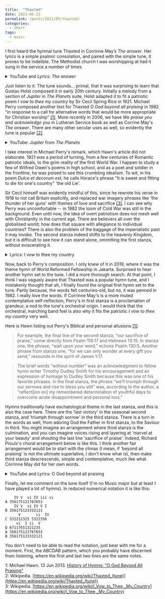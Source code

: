 ```yaml
---
title:  "Thaxted"
date: 2021-05-23
permalink: /posts/2021/05/thaxted/
categories: 
  - short
tags:
  - music 
---
```

  
I first heard the hymnal tune Thaxted in Corrinne May’s _The answer_. Her lyrics is a simple psalmic consolation, and paired with the simple tune, it proves to be indelible. The Methodist church I was worshipping at had it sung in the service a number of times. 
    
<details>
<summary>YouTube and Lyrics: <i>The answer</i></summary>

<iframe width="112" height="63" src="https://www.youtube.com/embed/x9A7WwbDgqk" title="YouTube video player" frameborder="0" allow="accelerometer; autoplay; clipboard-write; encrypted-media; gyroscope; picture-in-picture" allowfullscreen></iframe>
<br> 
I believe You are the answer to every tear I’ve cried<br>  
I believe that You are with me<br>
My rising and my light<br>
Give me strength when I am weary<br>
Give me hope when I can’t see<br>
Through the crosses I must carry<br>
Lord, bind my heart to Thee<br>
That when all my days are over<br>
And all my chores are done<br>
I may see Your risen Glory<br>
Forever where You are<br>
</details>
  
Just listen to it. The tune sounds… primal, that it was surprising to learn that Gustav Holst composed it in early 20th century. Initially a melody from a section of _Jupiter_ in  _The Planets_ suite, Holst adapted it to fit a patriotic poem _I vow to thee my country_ by Sir Cecil Spring Rice in 1921. Michael Perry composed another text for Thaxted _O God beyond all praising_ in 1982 “in response to a call for alternative words that would be more appropriate for Christian worship” [[1]](#myfootnote1). More recently in 2006, we have _We praise you and acknowledge you_ in Lutheran Service book as well as Corrine May's _The answer_. There are many other secular uses as well, so evidently the tune is popular [[2]](#myfootnote2).    

<details>
<summary>YouTube: <i>Jupiter</i> from <i>The Planets</i></summary>
<iframe width="560" height="315" src="https://www.youtube.com/embed/T0Fx24Xzc3U" title="YouTube video player" frameborder="0" allow="accelerometer; autoplay; clipboard-write; encrypted-media; gyroscope; picture-in-picture" allowfullscreen></iframe>
</details>  
  
I take interest in Michael Perry's remark, which Hawn's article did not elaborate. 1921 was a period of turning, from a few centuries of Romantic patriotic ideals, to the grim reality of the first World War. I happen to study a few of Wilfred Owen's poems in high school, and as a poet and soldier in the frontline, he was poised to see this crumbling idealism. To wit, in his poem _Dulce et decorum est_, he calls Horace's phrase "It is sweet and fitting to die for one's country" 'the old Lie'. 

Sir Cecil himself was evidently mindful of this, since he rewrote his verse in 1918 to not call Britain explicitly, and replaced war imagery phrases like 'the thunder of her guns' with themes of love and sacrifice [[3]](#myfootnote3). I can see why Perry was uncomfortable -- in 1982 the loom of Cold War was still in the background. Even until now, the idea of overt patriotism does not mesh well with Christianity in the current age. There are believers all over the globalised world; how does that square with allegiance to individual countries? There is also the problem of the baggage of the imperialistic past it may invoke.
The second stanza indeed shifts to the heavenly Kingdom, but it is difficult to see how it can stand alone, ommitting the first stanza, without eviscerating it.

<details>
<summary>Lyrics: I vow to thee my country</summary>
I vow to thee, my country, all earthly things above,<br>
Entire and whole and perfect, the service of my love;<br>
The love that asks no questions, the love that stands the test,<br>
That lays upon the altar the dearest and the best;<br>
The love that never falters, the love that pays the price,<br>
The love that makes undaunted the final sacrifice.<br>
<br>
And there's another country, I've heard of long ago,<br>
Most dear to them that love her, most great to them that know;<br>
We may not count her armies, we may not see her King;<br>
Her fortress is a faithful heart, her pride is suffering;<br>
And soul by soul and silently her shining bounds increase,<br>
And her ways are ways of gentleness, and all her paths are peace<br>
</details>
  
Now, back to Perry's composition. I only knew of it in 2019, where it was the theme hymn of World Reformed Fellowship in Jakarta. Surprised to hear another hymn set to the tune, I did a more thorough search. At that point, I think I was vaguely aware that Thaxted was a popular hymn tune, and I mistakenly thought that ah, I finally found the original first hymn set to the tune. Partly because, the words felt centuries-old, but no, it was penned in 1982. I really love the words. If Corrinne May's is a more muted contemplative self-reflection, Perry's in first stanza is a proclamation of grandeur, a nod to the tune's orchestral origin. I would think that the orchestral, marching band feel is also why it fits the patriotic _I vow to thee my country_ very well. 

Here is Hawn listing out Perry's Biblical and personal allusions [[1]](#myfootnote1):
>For example, the final line of the second stanza, “our sacrifice of praise,” come directly from Psalm 116:17 and Hebrews 13:15. In stanza one, the phrase, “wait upon your word,” echoes Psalm 130:5. Another phrase from stanza one, “for we can only wonder at every gift you send,” resounds in the spirit of James 1:17.  
   
>The brief words “without number” was an acknowledgment to fellow hymn writer Timothy Dudley Smith for his encouragement and an expression of homage to Dudley Smith because this was one of his favorite phrases. In the final stanza, the phrase “we’ll triumph through our sorrows and rise to bless you still” was, according to the author, a “reflect[ion on] my remembered determination of youthful days to overcome acute disappointment and personal loss.”

Hymns traditionally have eschatological theme in the last stanza, and this is also the case here. There are the 'last victory' in the seasonal second stanza, and 'triumph through sorrow' in the third stanza. There is a turn in the words as well, from adoring God the Father in first stanza, to the Saviour in third. You might imagine an arrangement where third stanza is the culmination, and you can imagine voices rising and layering at 'marvel at your beauty' and shouting the last line 'sacrifice of praise'. Indeed, Richard Proulx's choral arrangement below is like this. I think another fair arrangement would be to start with the climax (I mean, if 'beyond all praising' is not the ultimate superlative, I don't know what is), then make third stanza descrescendo, simple and contemplative, much like what Corrinne May did for her own words.  

<details>
<summary>YouTube and Lyrics: O God beyond all praising</summary>
<iframe width="560" height="315" src="https://www.youtube.com/embed/DBoxFBgdFl0" title="YouTube video player" frameborder="0" allow="accelerometer; autoplay; clipboard-write; encrypted-media; gyroscope; picture-in-picture" allowfullscreen></iframe>
<br>
1 O God beyond all praising,<br>
we worship you today<br>
and sing the love amazing<br>
that songs cannot repay;<br>
for we can only wonder<br>
at every gift you send,<br>
at blessings without number<br>
and mercies without end:<br>
we lift our hearts before you<br>
and wait upon your word,<br>
we honour and adore you,<br>
our great and mighty Lord.<br>
<br>
2* The flower of earthly splendor<br>
in time must surely die,<br>
its fragile bloom surrender to you,<br>
the Lord most high;<br>
but hidden from all nature<br>
the eternal seed is sown<br>
though small in mortal stature,<br>
to heaven's garden grown;<br>
for Christ the man from heaven<br>
from death has set us free,<br>
and we through him<br>
are given the final victory.<br>
<br>
3 Then hear, O gracious Saviour,<br>
accept the love we bring,<br>
that we who know your favour<br>
may serve you as our king;<br>
and whether our tomorrows<br>
be filled with good or ill,<br>
we'll triumph through our sorrows<br>
and rise to bless you still:<br>
to marvel at your beauty<br>
and glory in your ways,<br>
and make a joyful duty<br>
our sacrifice of praise.<br>
<br>
*verse 2, based on I Corinthians 15 is seasonal and would normally be omitted <br>
</details>
  
Finally, let me comment on the tune itself (I'm no Music major but at least I have played a lot of hymns). In reduced numerical notation it is like this:
```
    IV V  vi IV iii vi 
A 356175121767653
    IV V  vi IV V I
B 356175123332121
      V       ii  IV
C 532212325 5322356
     vi  I ii  V  
D 67117651321235
A 356175121767653
B 356175123332121
```
You don't need to be able to read the notation, just bear with me for a moment. First, the ABCDAB pattern, which you probably have discerned from listening, where the first and last two lines are the same notes.

<a name="myfootnote1">1</a>: Michael Hawn. 13 Jun 2013. [History of Hymns: "O God Beyond All Praising"](https://www.umcdiscipleship.org/resources/history-of-hymns-o-god-beyond-all-praising)  
<a name="myfootnote2">2</a>: Wikipedia. [https://en.wikipedia.org/wiki/Thaxted_(tune)](https://en.wikipedia.org/wiki/Thaxted_(tune))  
<a name="myfootnote3">3</a>: Wikipedia. [https://en.wikipedia.org/wiki/I_Vow_to_Thee,_My_Country](https://en.wikipedia.org/wiki/I_Vow_to_Thee,_My_Country)
